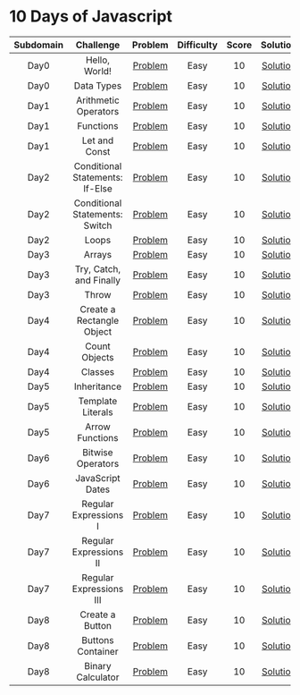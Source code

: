 # 10 Days of Javascript

|       Subdomain       |                 Challenge                 |                                             Problem                                              | Difficulty | Score |                                             Solution                                              |
| :-------------------: | :---------------------------------------: | :----------------------------------------------------------------------------------------------: | :--------: | :---: | :-----------------------------------------------------------------------------------------------: |
|     Day0      |      Hello, World!      |             [Problem](https://www.hackerrank.com/challenges/js10-hello-world/problem)              |    Easy    |   10   |   [Solution]()   |
|     Day0      |              Data Types              |               [Problem](https://www.hackerrank.com/challenges/js10-data-types/problem)                |    Easy    |  10   |              [Solution]()               |
|     Day1      |          Arithmetic Operators           |       [Problem](https://www.hackerrank.com/challenges/js10-arithmetic-operators/problem)       |    Easy    |  10   |           [Solution]()            |
|     Day1      |              Functions             |             [Problem](https://www.hackerrank.com/challenges/js10-function/problem)             |    Easy    |  10   |            [Solution]()            |
|     Day1      |              Let and Const             |             [Problem](https://www.hackerrank.com/challenges/js10-let-and-const/problem)             |    Easy    |  10   |            [Solution]()            |
|     Day2      |              Conditional Statements: If-Else             |             [Problem](https://www.hackerrank.com/challenges/js10-function/problem)             |    Easy    |  10   |            [Solution]()            |
|     Day2      |             Conditional Statements: Switch             |             [Problem](https://www.hackerrank.com/challenges/js10-function/problem)             |    Easy    |  10   |            [Solution]()            |
|     Day2      |             Loops             |             [Problem](https://www.hackerrank.com/challenges/js10-function/problem)             |    Easy    |  10   |            [Solution]()            |
|     Day3      |             Arrays             |             [Problem](https://www.hackerrank.com/challenges/js10-function/problem)             |    Easy    |  10   |            [Solution]()            |
|     Day3      |             Try, Catch, and Finally             |             [Problem](https://www.hackerrank.com/challenges/js10-function/problem)             |    Easy    |  10   |            [Solution]()            |
|     Day3      |             Throw             |             [Problem](https://www.hackerrank.com/challenges/js10-function/problem)             |    Easy    |  10   |            [Solution]()            |
|     Day4      |             Create a Rectangle Object             |             [Problem](https://www.hackerrank.com/challenges/js10-function/problem)             |    Easy    |  10   |            [Solution]()            |
|     Day4      |             Count Objects             |             [Problem](https://www.hackerrank.com/challenges/js10-function/problem)             |    Easy    |  10   |            [Solution]()            |
|     Day4      |             Classes             |             [Problem](https://www.hackerrank.com/challenges/js10-function/problem)             |    Easy    |  10   |            [Solution]()            |
|     Day5      |             Inheritance             |             [Problem](https://www.hackerrank.com/challenges/js10-function/problem)             |    Easy    |  10   |            [Solution]()            |
|     Day5      |             Template Literals             |             [Problem](https://www.hackerrank.com/challenges/js10-function/problem)             |    Easy    |  10   |            [Solution]()            |
|     Day5      |             Arrow Functions            |             [Problem](https://www.hackerrank.com/challenges/js10-function/problem)             |    Easy    |  10   |            [Solution]()            |
|     Day6      |             Bitwise Operators            |             [Problem](https://www.hackerrank.com/challenges/js10-function/problem)             |    Easy    |  10   |            [Solution]()            |
|     Day6      |             JavaScript Dates            |             [Problem](https://www.hackerrank.com/challenges/js10-function/problem)             |    Easy    |  10   |            [Solution]()            |
|     Day7      |             Regular Expressions I            |             [Problem](https://www.hackerrank.com/challenges/js10-function/problem)             |    Easy    |  10   |            [Solution]()            |
|     Day7      |             Regular Expressions II            |             [Problem](https://www.hackerrank.com/challenges/js10-function/problem)             |    Easy    |  10   |            [Solution]()            |
|     Day7      |             Regular Expressions III            |             [Problem](https://www.hackerrank.com/challenges/js10-function/problem)             |    Easy    |  10   |            [Solution]()            |
|     Day8      |              Create a Button            |             [Problem](https://www.hackerrank.com/challenges/js10-function/problem)             |    Easy    |  10   |            [Solution]()            |
|     Day8      |             Buttons Container            |             [Problem](https://www.hackerrank.com/challenges/js10-function/problem)             |    Easy    |  10   |            [Solution]()            |
|     Day8      |             Binary Calculator           |             [Problem](https://www.hackerrank.com/challenges/js10-function/problem)             |    Easy    |  10   |            [Solution]()            |
